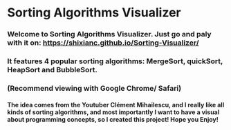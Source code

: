 # **Sorting Algorithms Visualizer**


### Welcome to Sorting Algorithms Visualizer. Just go and paly with it on: https://shixianc.github.io/Sorting-Visualizer/
### It features 4 popular sorting algorithms: MergeSort, quickSort, HeapSort and BubbleSort.
### (Recommend viewing with Google Chrome/ Safari)

#### The idea comes from the Youtuber Clément Mihailescu, and I really like all kinds of sorting algorithms, and most importantly I want to have a visual about programming concepts, so I created this project! Hope you Enjoy!
